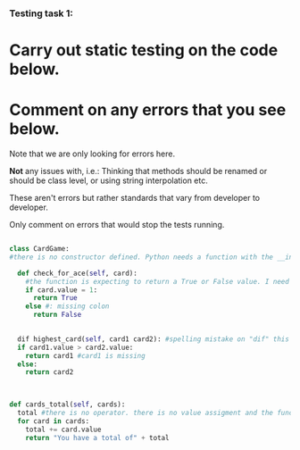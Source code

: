 ### Testing task 1:

# Carry out static testing on the code below.
# Comment on any errors that you see below.

Note that we are only looking for errors here.

**Not** any issues with, i.e.: 
Thinking that methods should be renamed or should be class level, or using string interpolation etc. 

These aren't errors but rather standards that vary from developer to developer. 

Only comment on errors that would stop the tests running.

```python

class CardGame:
#there is no constructor defined. Python needs a function with the __init__ constructor for the classes to be initialized by this method.

  def check_for_ace(self, card):
    #the function is expecting to return a True or False value. I need to amend the if statement in order to compare the actual symbol of the card with values within certain range, that in this case is anything equal or higher than 1.
    if card.value = 1:
      return True
    else #: missing colon
      return False
   

  dif highest_card(self, card1 card2): #spelling mistake on "dif" this would stop the test from running. Also,
  if card1.value > card2.value:
    return card1 #card1 is missing
  else:
    return card2
  


def cards_total(self, cards):
  total #there is no operator. there is no value assigment and the function does not know what total actually is
  for card in cards:
    total += card.value
    return "You have a total of" + total
  
```
